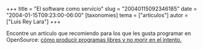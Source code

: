 +++
title = "El software como servicio"
slug = "20040115092346185"
date = "2004-01-15T09:23:00-06:00"
[taxonomies]
tema = ["articulos"]
autor = ["Luis Rey Lara"]
+++

Encontre un artículo que recomiendo para los que les gusta programar en
OpenSource: [cómo producir programas libres y no morir en el
intento.](http://sinetgy.org/~jgb/articulos/software-servicio/)


